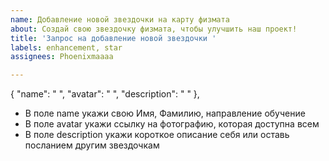 ```yaml
---
name: Добавление новой звездочки на карту физмата
about: Создай свою звездочку физмата, чтобы улучшить наш проект!
title: 'Запрос на добавление новой звездочки '
labels: enhancement, star
assignees: Phoenixmaaaa

---
```


{
    "name": " ",
    "avatar": " ",
    "description": " "
},
- В поле name укажи свою Имя, Фамилию, направление обучение
- В поле avatar укажи ссылку на фотографию, которая доступна всем
- В поле description укажи короткое описание себя или оставь посланием другим звездочкам
